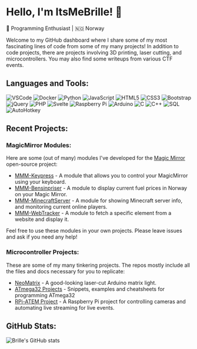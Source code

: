 # Hello, I'm ItsMeBrille! 👋

🚀 Programming Enthusiast | 🇳🇴 Norway

Welcome to my GitHub dashboard where I share some of my most fascinating lines of code from some of my many projects! In addition to code projects, there are projects involving 3D printing, laser cutting, and microcontrollers. You may also find some writeups from various CTF events.

## Languages and Tools:

![VSCode](https://img.shields.io/badge/-VSCode-007ACC?style=flat-square&logo=Visual%20Studio%20Code&logoColor=white)
![Docker](https://img.shields.io/badge/-Docker-2496ED?style=flat-square&logo=docker&logoColor=white)
![Python](https://img.shields.io/badge/-Python-3776AB?style=flat-square&logo=python&logoColor=white)
![JavaScript](https://img.shields.io/badge/-JavaScript-F7DF1E?style=flat-square&logo=javascript&logoColor=black)
![HTML5](https://img.shields.io/badge/-HTML5-E34F26?style=flat-square&logo=html5&logoColor=white)
![CSS3](https://img.shields.io/badge/-CSS3-1572B6?style=flat-square&logo=css3&logoColor=white)
![Bootstrap](https://img.shields.io/badge/-Bootstrap-563D7C?style=flat-square&logo=bootstrap&logoColor=white)
![jQuery](https://img.shields.io/badge/-jQuery-0769AD?style=flat-square&logo=jquery&logoColor=white)
![PHP](https://img.shields.io/badge/-PHP-777BB4?style=flat-square&logo=php&logoColor=white)
![Svelte](https://img.shields.io/badge/-Svelte-FF3E00?style=flat-square&logo=svelte&logoColor=white)
![Raspberry Pi](https://img.shields.io/badge/-Raspberry%20Pi-C51A4A?style=flat-square&logo=raspberry-pi&logoColor=white)
![Arduino](https://img.shields.io/badge/-Arduino-00979D?style=flat-square&logo=arduino&logoColor=white)
![C](https://img.shields.io/badge/-C-00599C?style=flat-square&logo=c&logoColor=white)
![C++](https://img.shields.io/badge/-C++-00599C?style=flat-square&logo=c%2B%2B&logoColor=white)
![SQL](https://img.shields.io/badge/-SQL-336791?style=flat-square&logo=mysql&logoColor=white)
![AutoHotkey](https://img.shields.io/badge/-AutoHotkey-334455?style=flat-square&logo=autohotkey&logoColor=white)

## Recent Projects:

### MagicMirror Modules:

Here are some (out of many) modules I've developed for the [Magic Mirror](https://magicmirror.builders/) open-source project:

- [MMM-Keypress](https://github.com/ItsMeBrille/MMM-Keypress) - A module that allows you to control your MagicMirror using your keyboard.
- [MMM-Bensinpriser](https://github.com/ItsMeBrille/MMM-Bensinpriser) - A module to display current fuel prices in Norway on your Magic Mirror.
- [MMM-MinecraftServer](https://github.com/ItsMeBrille/MMM-MinecraftServer) - A module for showing Minecraft server info, and monitoring current online players.
- [MMM-WebTracker](https://github.com/ItsMeBrille/MMM-WebTracker) - A module to fetch a specific element from a website and display it.

Feel free to use these modules in your own projects. Please leave issues and ask if you need any help!


### Microcontroller Projects:

These are some of my many tinkering projects. The repos mostly include all the files and docs necessary for you to replicate:

- [NeoMatrix](https://github.com/ItsMeBrille/NeoMatrix) - A good-looking laser-cut Arduino matrix light.
- [ATmega32 Projects](https://github.com/ItsMeBrille/atmega32-projects) - Snippets, examples and cheatsheets for programming ATmega32
- [RPi-ATEM Project](https://github.com/ItsMeBrille/RPi-ATEM) - A Raspberry Pi project for controlling cameras and automating live streaming for live events.

## GitHub Stats:
![Brille's GitHub stats](https://github-readme-stats.vercel.app/api?username=ItsMeBrille&show_icons=true&theme=radical)
